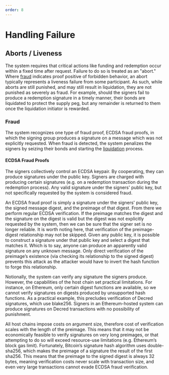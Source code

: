 ```yaml
--- 
order: 8
---
```


# Handling Failure

## Aborts / Liveness

The system requires that critical actions like funding and redemption occur within a fixed time after request. Failure to do so is treated as an "abort." Where [fraud](/tBTC/handling-failure.md#fraud) indicates proof positive of forbidden behavior, an abort typically represents a liveness failure from some participant. As such, while aborts are still punished, and may still result in liquidation, they are not punished as severely as fraud. For example, should the signers fail to produce a redemption signature in a timely manner, their bonds are liquidated to protect the supply peg, but any remainder is returned to them once the liquidation initiator is rewarded.

### Fraud

The system recognizes one type of fraud proof, ECDSA fraud proofs, in which the signing group produces a signature on a message which was not explicitly requested. When fraud is detected, the system penalizes the signers by seizing their bonds and starting the [liquidation](/tBTC/bonding.md#liquidation) process.

#### ECDSA Fraud Proofs

The signers collectively control an ECDSA keypair. By cooperating, they can produce signatures under the public key. Signers are charged with producing certain signatures (e.g. on a redemption transaction during the redemption process). Any valid signature under the signers' public key, but not specifically requested by the system is considered fraud.

An ECDSA fraud proof is simply a signature under the signers' public key, the signed message digest, and the preimage of that digest. From there we perform regular ECDSA verification. If the preimage matches the digest and the signature on the digest is valid but the digest was not explicitly requested by the system, then we can be sure that the signer set is no longer reliable. It is worth noting here, that verification of the preimage-digest relationship may not be skipped. Given any public key, it is possible to construct a signature under that public key and select a digest that matches it. Which is to say, anyone can produce an apparently valid signature on any unknown message. Only direct verification of the preimage’s existence (via checking its relationship to the signed digest) prevents this attack as the attacker would have to invert the hash function to forge this relationship.

Notionally, the system can verify any signature the signers produce. However, the capabilities of the host chain set practical limitations. For instance, on Ethereum, only certain digest functions are available, so we cannot verify signatures on digests produced by unsupported hash functions. As a practical example, this precludes verification of Decred signatures, which use blake256. Signers in an Ethereum-hosted system can produce signatures on Decred transactions with no possibility of punishment.

All host chains impose costs on argument size, therefore cost of verification scales with the length of the preimage. This means that it may not be economically feasible to verify signatures on very long preimages, or that attempting to do so will exceed resource-use limitations (e.g. Ethereum’s block gas limit). Fortunately, Bitcoin’s signature hash algorithm uses double-sha256, which makes the preimage of a signature the result of the first sha256. This means that the preimage to the signed digest is always 32 bytes, meaning verification costs never scale with transaction size, and even very large transactions cannot evade ECDSA fraud verification.